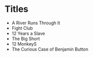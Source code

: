 # Titles

- A River Runs Through It
- Fight Club
- 12 Years a Slave
- The Big Short
- 12 MonkeyS
- The Curious Case of Benjamin Button
